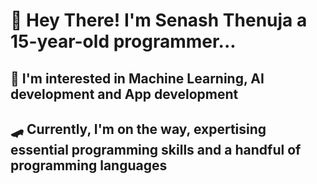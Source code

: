 # 👋 Hey There! I'm Senash Thenuja a 15-year-old programmer...

## 👀 I'm interested in Machine Learning, AI development and App development
## 🛹 Currently, I'm on the way, expertising essential programming skills and a handful of programming languages

<!---
SenaThenu/SenaThenu is a ✨ special ✨ repository because its `README.md` (this file) appears on your GitHub profile.
You can click the Preview link to take a look at your changes.
--->
